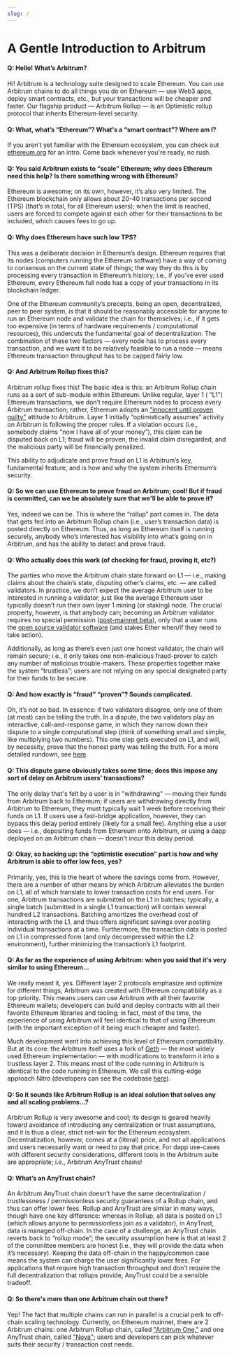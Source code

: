 ```yaml
---
slug: /
---
```


# A Gentle Introduction to Arbitrum

#### Q: Hello! What’s Arbitrum?
Hi! Arbitrum is a technology suite designed to scale Ethereum. You can use Arbitrum chains to do all things you do on Ethereum — use Web3 apps, deploy smart contracts, etc., but your transactions will be cheaper and faster. Our flagship product — Arbitrum Rollup — is an Optimistic rollup protocol that inherits Ethereum-level security.

#### Q:  What, what’s “Ethereum”? What's a “smart contract”? Where am I?
If you aren’t yet familiar with the Ethereum ecosystem, you can check out [ethereum.org](https://ethereum.org/en/learn/) for an intro. Come back whenever you're ready, no rush. 
	
#### Q: You said Arbitrum exists to “scale” Ethereum; why does Ethereum need this help? Is there something wrong with Ethereum?
Ethereum is awesome; on its own, however, it’s also very limited. The Ethereum blockchain only allows about 20-40 transactions per second (TPS) (that’s in total, for all Ethereum users); when the limit is reached, users are forced to compete against each other for their transactions to be included, which causes fees to go up.

#### Q: Why does Ethereum have such low TPS?
This was a deliberate decision in Ethereum’s design. Ethereum requires that its nodes (computers running the Ethereum software) have a way of coming to consensus on the current state of things; the way they do this is by processing every transaction in Ethereum’s history; i.e., if you’ve ever used Ethereum, every Ethereum full node has a copy of your transactions in its blockchain ledger. 

One of the Ethereum community’s precepts, being an open, decentralized, peer to peer system, is that it should be reasonably accessible for anyone to run an Ethereum node and validate the chain for themselves; i.e., if it gets too expensive (in terms of hardware requirements / computational resources), this undercuts the fundamental goal of decentralization. 
The combination of these two factors — every node has to process every transaction, and we want it to be relatively feasible to run a node — means Ethereum transaction throughput has to be capped fairly low.


#### Q: And Arbitrum Rollup fixes this?
Arbitrum rollup fixes this! The basic idea is this: an Arbitrum Rollup chain runs as a sort of sub-module within Ethereum. Unlike regular, layer 1 ( “L1”) Ethereum transactions, we don’t require Ethereum nodes to process every Arbitrum transaction; rather, Ethereum adopts an [“innocent until proven guilty"](https://insights.deribit.com/market-research/making-sense-of-rollups-part-2-dispute-resolution-on-arbitrum-and-optimism/) attitude to Arbitrum. Layer 1 initially “optimistically assumes” activity on Arbitrum is following the proper rules. If a violation occurs  (i.e., somebody claims “now I have all of your money”), this claim can be disputed back on L1; fraud will be proven, the invalid claim disregarded, and the malicious party will be financially penalized.

This ability to adjudicate and prove fraud on L1 is Arbitrum’s key, fundamental feature, and is how and why the system inherits Ethereum’s security. 

#### Q: So we can use Ethereum to prove fraud on Arbitrum; cool! But if fraud is committed, can we be absolutely sure that we'll be able to prove it?
Yes, indeed we can be. This is where the “rollup” part comes in. The data that gets fed into an Arbitrum Rollup chain (i.e., user’s transaction data) is posted directly on Ethereum. Thus, as long as Ethereum itself is running securely, anybody who’s interested has visibility into what’s going on in Arbitrum, and has the ability to detect and prove fraud.

#### Q: Who actually does this work (of checking for fraud, proving it, etc?)
The parties who move the Arbitrum chain state forward on L1 — i.e., making claims about the chain’s state, disputing other’s claims, etc. — are called validators. 
In practice, we don’t expect the average Arbitrum user to be interested in running a 
validator, just like the average Ethereum user typically doesn’t run their own layer 1 mining (or staking) node. The crucial property, however, is that anybody can; becoming an Arbitrum validator requires no special permission ([post-mainnet beta](mainnet-beta)), only that a user runs the [open source validator software](https://github.com/OffchainLabs/nitro) (and stakes Ether when/if they need to take action).

Additionally, as long as there’s even just one honest validator, the chain will remain secure; i.e., it only takes one non-malicious fraud-prover to catch any number of malicious trouble-makers. These properties together make the system “trustless”; users are not relying on any special designated party for their funds to be secure.


#### Q: And how exactly is “fraud” “proven”? Sounds complicated. 
Oh, it’s not so bad. In essence: if two validators disagree, only one of them (at most) can be telling the truth. In a dispute, the two validators play an interactive, call-and-response game, in which they narrow down their dispute to a single computational step (think of something small and simple, like multiplying two numbers). This one step gets executed on L1, and will, by necessity, prove that the honest party was telling the truth. For a more detailed rundown, see [here](proving/challenge-manager). 	

#### Q: This dispute game obviously takes some time; does this impose any sort of delay on Arbitrum users' transactions?
The only delay that's felt by a user is in "withdrawing" — moving their funds from Arbitrum back to Ethereum; if users are withdrawing directly from Arbitrum to Ethereum, they must typically wait 1 week before receiving their funds on L1. If users use a fast-bridge application, however, they can bypass this delay period entirely (likely for a small fee). Anything else a user does — i.e., depositing funds from Ethereum onto Arbitrum, or using a dapp deployed on an Arbitrum chain — doesn't incur this delay period.  


#### Q: Okay, so backing up: the “optimistic execution” part is how and why Arbitrum is able to offer low fees, yes?
Primarily, yes, this is the heart of where the savings come from. However, there are a number of other means by which Arbitrum alleviates the burden on L1, all of which translate to lower transaction costs for end users. 
For one, Arbitrum transactions are submitted on the L1 in batches; typically, a single batch (submitted in a single L1 transaction) will contain several hundred L2 transactions. Batching amortizes the overhead cost of interacting with the L1, and thus offers significant savings over posting individual transactions at a time. Furthermore, the transaction data is posted on L1 in compressed form (and only decompressed within the L2 environment), further minimizing the transaction’s L1 footprint.

#### Q: As far as the experience of using Arbitrum: when you said that it’s very similar to using Ethereum…
We really meant it, yes. 
Different layer 2 protocols emphasize and optimize for different things; Arbitrum was created with Ethereum compatibility as a top priority. This means users can use Arbitrum with all their favorite Ethereum wallets; developers can build and deploy contracts with all their favorite Ethereum libraries and tooling; in fact, most of the time, the experience of using Arbitrum will feel identical to that of using Ethereum (with the important exception of it being much cheaper and faster).

Much development went into achieving this level of Ethereum compatibility. But at its core: the Arbitrum itself uses a fork of [Geth](arbos/geth) — the most widely used Ethereum implementation — with modifications to transform it into a trustless layer 2. This means most of the code running in Arbitrum is identical to the code running in Ethereum. We call this cutting-edge approach Nitro (developers can see the codebase [here](https://github.com/OffchainLabs/nitro)).


#### Q: So it sounds like Arbitrum Rollup is an ideal solution that solves any and all scaling problems…?
Arbitrum Rollup is very awesome and cool; its design is geared heavily toward avoidance of introducing any centralization or trust assumptions, and it is thus a clear, strict net-win for the Ethereum ecosystem. Decentralization, however, comes at a (literal) price, and not all applications and users necessarily want or need to pay that price. For dapp use-cases with different security considerations, different tools in the Arbitrum suite are appropriate; i.e., Arbitrum AnyTrust chains!

#### Q: What’s an AnyTrust chain?
An Arbitrum AnyTrust chain doesn’t have the same decentralization / trustlessness / permissionless security guarantees of a Rollup chain, and thus can offer lower fees. Rollup and AnyTrust are similar in many ways, though have one key difference: whereas in Rollup, all data is posted on L1 (which allows anyone to permissionless join as a validator), in AnyTrust, data is managed off-chain. In the case of a challenge, an AnyTrust chain reverts back to “rollup mode”; the security assumption here is that at least 2 of the committee members are honest (i.e., they will provide the data when it’s necessary). Keeping the data off-chain in the happy/common case means the system can charge the user significantly lower fees.
For applications that require high transaction throughput and don’t require the full decentralization that rollups provide, AnyTrust could be a sensible tradeoff. 
	
#### Q: So there's more than one Arbitrum chain out there?
Yep! The fact that multiple chains can run in parallel is a crucial perk to off-chain scaling technology. Currently, on Ethereum mainnet, there are 2 Arbitrum chains: one Arbitrum Rollup chain, called ["Arbitrum One,"](https://portal.arbitrum.one/) and one AnyTrust chain, called ["Nova"](https://nova.arbitrum.io/); users and developers can pick whatever suits their security / transaction cost needs.
